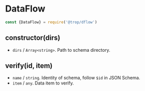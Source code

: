 # DataFlow

```js
const {DataFlow} = require('@trop/dflow')
```

## constructor(dirs)

* `dirs` / `Array<string>`. Path to schema directory.

## verify(id, item)

* `name` / `string`. Identity of schema, follow `$id` in JSON Schema.
* `item` / `any`. Data item to verify.
